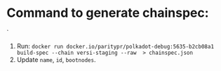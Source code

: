 # Command to generate chainspec:
`
 1. Run: `docker run docker.io/paritypr/polkadot-debug:5635-b2cb08a1 build-spec --chain versi-staging --raw  > chainspec.json`
 2. Update `name`, `id`, `bootnodes`. 